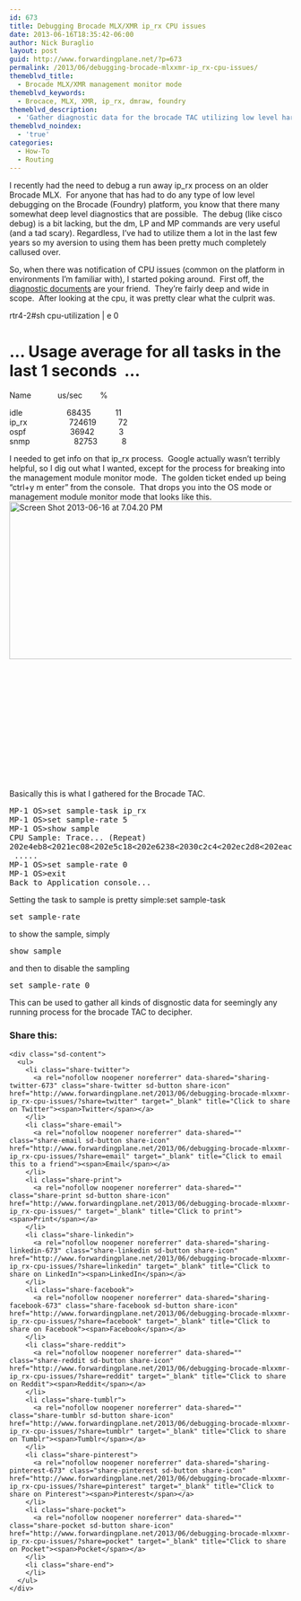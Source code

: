 ```yaml
---
id: 673
title: Debugging Brocade MLX/XMR ip_rx CPU issues
date: 2013-06-16T18:35:42-06:00
author: Nick Buraglio
layout: post
guid: http://www.forwardingplane.net/?p=673
permalink: /2013/06/debugging-brocade-mlxxmr-ip_rx-cpu-issues/
themeblvd_title:
  - Brocade MLX/XMR management monitor mode
themeblvd_keywords:
  - Brocace, MLX, XMR, ip_rx, dmraw, foundry
themeblvd_description:
  - 'Gather diagnostic data for the brocade TAC utilizing low level hardware queries. '
themeblvd_noindex:
  - 'true'
categories:
  - How-To
  - Routing
---
```

I recently had the need to debug a run away ip_rx process on an older Brocade MLX.  For anyone that has had to do any type of low level debugging on the Brocade (Foundry) platform, you know that there many somewhat deep level diagnostics that are possible.  The debug (like cisco debug) is a bit lacking, but the dm, LP and MP commands are very useful (and a tad scary). Regardless, I&#8217;ve had to utilize them a lot in the last few years so my aversion to using them has been pretty much completely callused over.

So, when there was notification of CPU issues (common on the platform in environments I&#8217;m familiar with), I started poking around.  First off, the  <a href="http://www.brocade.com/downloads/documents/product_manuals/B_NetIron/Brocade_XMRMLX_05200_DiagnosticGuide.pdf" target="_blank">diagnostic documents</a> are your friend.  They&#8217;re fairly deep and wide in scope.  After looking at the cpu, it was pretty clear what the culprit was.

rtr4-2#sh cpu-utilization | e 0

&#8230; Usage average for all tasks in the last 1 seconds  &#8230;  
==========================================================  
Name            us/sec        %

idle                    68435           11  
ip_rx                   724619          72  
ospf                    36942           3  
snmp                    82753           8

I needed to get info on that ip_rx process.  Google actually wasn&#8217;t terribly helpful, so I dig out what I wanted, except for the process for breaking into the management module monitor mode.  The golden ticket ended up being &#8220;ctrl+y m enter&#8221; from the console.  That drops you into the OS mode or management module monitor mode that looks like this.[<img class="alignright  wp-image-674" alt="Screen Shot 2013-06-16 at 7.04.20 PM" src="http://www.forwardingplane.net/wp-content/uploads/2013/06/Screen-Shot-2013-06-16-at-7.04.20-PM.png" width="552" height="281" srcset="http://www.forwardingplane.net/wp-content/uploads/2013/06/Screen-Shot-2013-06-16-at-7.04.20-PM.png 789w, http://www.forwardingplane.net/wp-content/uploads/2013/06/Screen-Shot-2013-06-16-at-7.04.20-PM-300x152.png 300w, http://www.forwardingplane.net/wp-content/uploads/2013/06/Screen-Shot-2013-06-16-at-7.04.20-PM-550x280.png 550w" sizes="(max-width: 552px) 100vw, 552px" />](http://www.forwardingplane.net/wp-content/uploads/2013/06/Screen-Shot-2013-06-16-at-7.04.20-PM.png)

&nbsp;

&nbsp;

&nbsp;

&nbsp;

&nbsp;

&nbsp;

&nbsp;

Basically this is what I gathered for the Brocade TAC.

<pre>MP-1 OS&gt;set sample-task ip_rx
MP-1 OS&gt;set sample-rate 5
MP-1 OS&gt;show sample
CPU Sample: Trace... (Repeat)
202e4eb8&lt;2021ec08&lt;202e5c18&lt;202e6238&lt;2030c2c4&lt;202ec2d8&lt;202eac00&lt;202eac74
 .....
MP-1 OS&gt;set sample-rate 0
MP-1 OS&gt;exit
Back to Application console...</pre>

Setting the task to sample is pretty simple:set sample-task <task>

<pre>set sample-rate</pre>

to show the sample, simply

<pre>show sample</pre>

and then to disable the sampling

<pre>set sample-rate 0</pre>

This can be used to gather all kinds of disgnostic data for seemingly any running process for the brocade TAC to decipher.

<div class="sharedaddy sd-sharing-enabled">
  <div class="robots-nocontent sd-block sd-social sd-social-icon-text sd-sharing">
    <h3 class="sd-title">
      Share this:
    </h3>
    
    <div class="sd-content">
      <ul>
        <li class="share-twitter">
          <a rel="nofollow noopener noreferrer" data-shared="sharing-twitter-673" class="share-twitter sd-button share-icon" href="http://www.forwardingplane.net/2013/06/debugging-brocade-mlxxmr-ip_rx-cpu-issues/?share=twitter" target="_blank" title="Click to share on Twitter"><span>Twitter</span></a>
        </li>
        <li class="share-email">
          <a rel="nofollow noopener noreferrer" data-shared="" class="share-email sd-button share-icon" href="http://www.forwardingplane.net/2013/06/debugging-brocade-mlxxmr-ip_rx-cpu-issues/?share=email" target="_blank" title="Click to email this to a friend"><span>Email</span></a>
        </li>
        <li class="share-print">
          <a rel="nofollow noopener noreferrer" data-shared="" class="share-print sd-button share-icon" href="http://www.forwardingplane.net/2013/06/debugging-brocade-mlxxmr-ip_rx-cpu-issues/" target="_blank" title="Click to print"><span>Print</span></a>
        </li>
        <li class="share-linkedin">
          <a rel="nofollow noopener noreferrer" data-shared="sharing-linkedin-673" class="share-linkedin sd-button share-icon" href="http://www.forwardingplane.net/2013/06/debugging-brocade-mlxxmr-ip_rx-cpu-issues/?share=linkedin" target="_blank" title="Click to share on LinkedIn"><span>LinkedIn</span></a>
        </li>
        <li class="share-facebook">
          <a rel="nofollow noopener noreferrer" data-shared="sharing-facebook-673" class="share-facebook sd-button share-icon" href="http://www.forwardingplane.net/2013/06/debugging-brocade-mlxxmr-ip_rx-cpu-issues/?share=facebook" target="_blank" title="Click to share on Facebook"><span>Facebook</span></a>
        </li>
        <li class="share-reddit">
          <a rel="nofollow noopener noreferrer" data-shared="" class="share-reddit sd-button share-icon" href="http://www.forwardingplane.net/2013/06/debugging-brocade-mlxxmr-ip_rx-cpu-issues/?share=reddit" target="_blank" title="Click to share on Reddit"><span>Reddit</span></a>
        </li>
        <li class="share-tumblr">
          <a rel="nofollow noopener noreferrer" data-shared="" class="share-tumblr sd-button share-icon" href="http://www.forwardingplane.net/2013/06/debugging-brocade-mlxxmr-ip_rx-cpu-issues/?share=tumblr" target="_blank" title="Click to share on Tumblr"><span>Tumblr</span></a>
        </li>
        <li class="share-pinterest">
          <a rel="nofollow noopener noreferrer" data-shared="sharing-pinterest-673" class="share-pinterest sd-button share-icon" href="http://www.forwardingplane.net/2013/06/debugging-brocade-mlxxmr-ip_rx-cpu-issues/?share=pinterest" target="_blank" title="Click to share on Pinterest"><span>Pinterest</span></a>
        </li>
        <li class="share-pocket">
          <a rel="nofollow noopener noreferrer" data-shared="" class="share-pocket sd-button share-icon" href="http://www.forwardingplane.net/2013/06/debugging-brocade-mlxxmr-ip_rx-cpu-issues/?share=pocket" target="_blank" title="Click to share on Pocket"><span>Pocket</span></a>
        </li>
        <li class="share-end">
        </li>
      </ul>
    </div>
  </div>
</div>